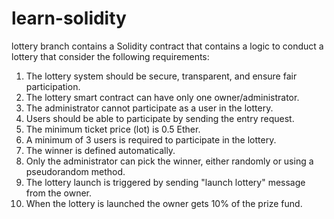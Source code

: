 # learn-solidity

lottery branch contains a Solidity contract that contains a logic 
to conduct a lottery that consider the following requirements:

1. The lottery system should be secure, transparent, and ensure fair participation.
2. The lottery smart contract can have only one owner/administrator.
3. The administrator cannot participate as a user in the lottery.
4. Users should be able to participate by sending the entry request.
5. The minimum ticket price (lot) is 0.5 Ether.
6. A minimum of 3 users is required to participate in the lottery.
7. The winner is defined automatically.
8. Only the administrator can pick the winner, either randomly or using a pseudorandom method.
9. The lottery launch is triggered by sending "launch lottery" message from the owner.
10. When the lottery is launched the owner gets 10% of the prize fund.